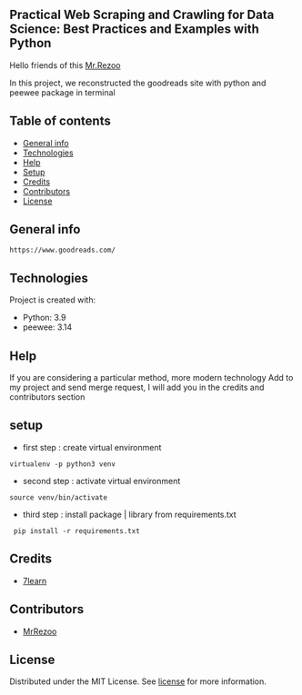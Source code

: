 ## Practical Web Scraping and Crawling for Data Science: Best Practices and Examples with Python

Hello friends of this [Mr.Rezoo](https://www.linkedin.com/in/reza-mobaraki/)


In this project, we reconstructed the goodreads site with python and peewee package in terminal 
## Table of contents

* [General info](#General-info)
* [Technologies](#Technologies)
* [Help](#Help)
* [Setup](#Setup)
* [Credits](#credits)
* [Contributors](#Contributors)
* [License](#license)

## General info

    https://www.goodreads.com/

## Technologies

Project is created with:

* Python: 3.9
* peewee: 3.14 

## Help

If you are considering a particular method, more modern technology Add to my
project and send merge request, I will add you in the credits and contributors
section

## setup

* first step : create virtual environment

```shell
virtualenv -p python3 venv 
```

* second step : activate virtual environment

```shell
source venv/bin/activate  
```

* third step : install package | library from requirements.txt

```shell
 pip install -r requirements.txt
```

## Credits

* [7learn](https://www.7learn.ac/)

## Contributors

* [MrRezoo](https://github.com/MrRezoo)

## License

Distributed under the MIT License. See [license](LICENSE) for more information.
